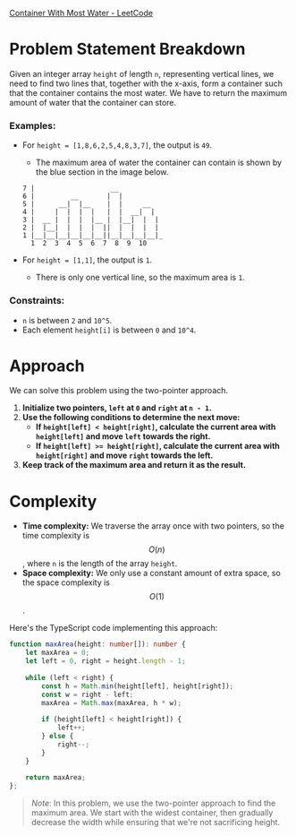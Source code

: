 [Container With Most Water - LeetCode](https://leetcode.com/problems/container-with-most-water/description/)


# Problem Statement Breakdown
Given an integer array `height` of length `n`, representing vertical lines, we need to find two lines that, together with the x-axis, form a container such that the container contains the most water. We have to return the maximum amount of water that the container can store.

### Examples:
- For `height = [1,8,6,2,5,4,8,3,7]`, the output is `49`.
  - The maximum area of water the container can contain is shown by the blue section in the image below.

  ```
  7 |                   __
  6 |         __       |  |
  5 |      __|  |__    |  |     __
  4 |     |  |  |  |   |  |  __|  |
  3 |  __ |  |  |  |__ |  |__|  |  |
  2 |  |__|  |  |  |  ||  |  |  |  |
  1 |__|__|__|__|__|__||__|__|__|__|_
    1  2  3  4  5  6  7  8  9  10
  ```
- For `height = [1,1]`, the output is `1`.
  - There is only one vertical line, so the maximum area is `1`.

### Constraints:
- `n` is between `2` and `10^5`.
- Each element `height[i]` is between `0` and `10^4`.

# Approach
We can solve this problem using the two-pointer approach.

1. **Initialize two pointers, `left` at `0` and `right` at `n - 1`.**
2. **Use the following conditions to determine the next move:**
   - **If `height[left] < height[right]`, calculate the current area with `height[left]` and move `left` towards the right.**
   - **If `height[left] >= height[right]`, calculate the current area with `height[right]` and move `right` towards the left.**
3. **Keep track of the maximum area and return it as the result.**

# Complexity
- **Time complexity:** We traverse the array once with two pointers, so the time complexity is $$O(n)$$, where `n` is the length of the array `height`.
- **Space complexity:** We only use a constant amount of extra space, so the space complexity is $$O(1)$$.

Here's the TypeScript code implementing this approach:

```typescript
function maxArea(height: number[]): number {
    let maxArea = 0;
    let left = 0, right = height.length - 1;
    
    while (left < right) {
        const h = Math.min(height[left], height[right]);
        const w = right - left;
        maxArea = Math.max(maxArea, h * w);
        
        if (height[left] < height[right]) {
            left++;
        } else {
            right--;
        }
    }
    
    return maxArea;
};

```

> *Note*: In this problem, we use the two-pointer approach to find the maximum area. We start with the widest container, then gradually decrease the width while ensuring that we're not sacrificing height.